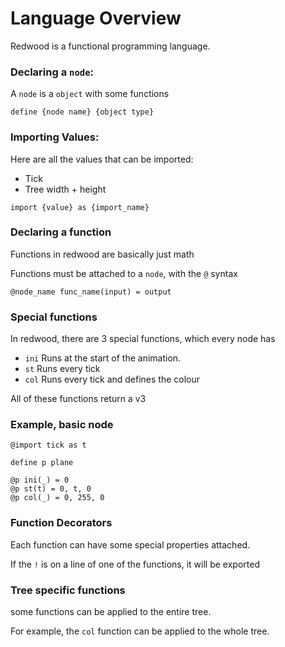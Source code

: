 # Language Overview

Redwood is a functional programming language.

### Declaring a `node`:
A `node` is a `object` with some functions

```
define {node name} {object type}
```

### Importing Values:

Here are all the values that can be imported:

- Tick
- Tree width + height

```
import {value} as {import_name}
```

### Declaring a function

Functions in redwood are basically just math

Functions must be attached to a `node`, with the `@` syntax

```
@node_name func_name(input) = output
```


### Special functions

In redwood, there are 3 special functions, which every node has

- `ini` Runs at the start of the animation.
- `st` Runs every tick
- `col` Runs every tick and defines the colour

All of these functions return a v3


### Example, basic node

```
@import tick as t

define p plane

@p ini(_) = 0
@p st(t) = 0, t, 0
@p col(_) = 0, 255, 0
```

### Function Decorators

Each function can have some special properties attached.

If the `!` is on a line of one of the functions, it will be exported


### Tree specific functions

some functions can be applied to the entire tree.

For example, the `col` function can be applied to the whole tree.
